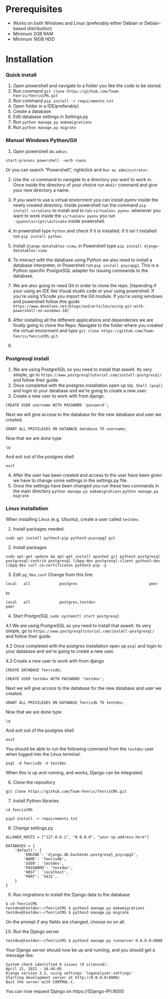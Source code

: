 
# Prerequisites
* Works on both Windows and Linux (preferably either Debian or Debian-based distribution)
* Minimum 2GB RAM
* Minimum 16GB HDD

# Installation

### Quick install

1. Open powershell and navigate to a folder you like the code to be stored.
2. Run command ``git clone https://github.com/Team-Fenris/fenrisCMS.git``
3. Run command ``pip install -r requirements.txt``
4. Open folder in a IDE(preferably)
5. Create a database
6. Edit database settings in Settings.py
7. Run ``python manage.py makemigrations``
8. Run ``python manage.py migrate``
### Manuel Windows Python/Git

1. Open powershell as ``admin``.
```
start-process powershell -verb ruans
```
Or you can search "Powershell", rightclick and ``Run as administrator``.

2. Use the ``cd`` command to navigate to a directory you want to work in.
 Once inside the directory of your choice run ``mkdir`` command and give your new directory a name.
 
3. If you want to use a virtual enviorment you can install pyenv inside the newly created directory. Inside powershell run the command ``pip install virualenv`` to install and to run ``virtualenv pyenv``. whenever you want to work inside the ``virtualenv pyenv`` you run ``.\pyenv\scripts\activate`` inside powershell.

4. In powershell type ``Python`` and check if it is installed.
if it isn`t installed run ``pip install python``.
5. Install ``django-datatables-view``, in Powershell type ``pip install django-datatables-view``

5. To interact with the database using Python we also need to install a database interpreter, in Powershell run ``pip install psycopg2``. This is a Python specific PostgreSQL adapter for issuing commands to  the database.
6. We are also going to need Git in order to clone the repo. Depending if your  using an IDE like Visual studio code or your using powershell. If you're using VScode you import the Git module. If you're using windows and powershell follow this guide ``https://www.develves.net/blogs/asd/articles/using-git-with-powershell-on-windows-10/``
7. After installing all the different applications and dependecies we are finally going to clone the Repo. Navigate to the folder where you created the virtual enviorment and type ``git clone https://github.com/Team-Fenris/fenrisCMS.git``.
8. 
### Postgresql install
1. We are using PostgreSQL so you need to install that aswell. Its very simple, go to ``https://www.postgresqltutorial.com/install-postgresql/`` and follow their guide.
2. Once completed with the postgres installation open up ``SQL Shell (psql)`` and login to your database and we're going to create a new user.
3. Create a new user to work with from django.

```
CREATE USER username WITH PASSWORD 'password';
```
Next we will give access to the database for the new database and user we created.
```
GRANT ALL PRIVILEGES ON DATABASE database TO username;
```
Now that we are done type
```
\q
```
And exit out of the postgres shell
```
exit
```
4. After the user has been created and access to the user have been given we have to change some settings in the settings.py file.
5. Once the settings have been changed you run these two commands in the main directory 
```python manage.py makemigrations```
```python manage.py migrate```


### Linux installation
When installing Linux (e.g. Ubuntu), create a user called `testdev`.

1. Install packages needed.

`sudo apt install python3-pip python3-psycopg2 git`

2. Install packages

`sudo apt-get update && apt-get install apache2 git python3 postgresql postgresql-contrib postgresql libpq-dev postgresql-client python3-dev libpq-dev curl ca-certificates python3-pip -y`

3. Edit `pg_hba.conf`
Change from this line:

`local   all             postgres                                peer`

to

`local   all             postgres,testdev                                peer`

4. Start PostgreSQL
`sudo systemctl start postgresql`

4.1 We are using PostgreSQL so you need to install that aswell. Its very simple, go to ``https://www.postgresqltutorial.com/install-postgresql/`` and follow their guide.

4.2 Once completed with the postgres installation open up `psql` and login to your database and we're going to create a new user.

4.3 Create a new user to work with from django

```
CREATE DATABASE fenrisdb;

CREATE USER testdev WITH PASSWORD 'testdev';
```

Next we will give access to the database for the new database and user we created.

```
GRANT ALL PRIVILEGES ON DATABASE fenrisdb TO testdev;
```
Now that we are done type
```
\q
```
And exit out of the postgres shell
```
exit
```

You should be able to run the following command from the `testdev` user when logged into the Linux terminal:

`psql -d fenrisdb -U testdev`

When this is up and running, and works, Django can be integrated.

6. Clone the repository

`git clone https://github.com/Team-Fenris/fenrisCMS.git`

7. Install Python libraries

`cd fenrisCMS`

`pip3 install -r requirements.txt`

8. Change settings.py

```
ALLOWED_HOSTS = ["127.0.0.1", "0.0.0.0", "your-ip-address-here"]

DATABASES = {
    'default': {
        'ENGINE': 'django.db.backends.postgresql_psycopg2',
        'NAME': 'fenrisdb',
        'USER': 'testdev',
        'PASSWORD': 'testdev',
        'HOST': 'localhost',
        'PORT': '5432',
    }
}
```

9. Run migrations to install the Django data to the database

```
$ cd fenrisCMS
testdev@testdev:~/fenrisCMS $ python3 manage.py makemigrations
testdev@testdev:~/fenrisCMS $ python3 manage.py migrate
```

On the prompt if any fields are changed, choose *no* on all.

10. Run the Django server

```
testdev@testdev:~/fenrisCMS $ python3 manage.py runserver 0.0.0.0:8000
```

Your Django server should now be up and running, and you should get a message like:

```
System check identified 8 issues (0 silenced).
April 11, 2021 - 16:44:05
Django version 3.2, using settings 'loganalyzer.settings'
Starting development server at http://0.0.0.0:8000/
Quit the server with CONTROL-C.
```

You can now request Django on https://{Django-IP}:8000
